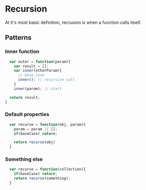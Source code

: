 # Recursion
  At it's most basic definition, recrusion is when a function calls itself.

## Patterns
### Inner function
```javascript
  var outer = function(param){
    var result = [];
    var inner(otherParam){
      // base case
      inner(); // recursive call
    }
    inner(param); // start

  return result;
}
```
### Default properties
```javascript
  var recurse = function(obj, param){
    param = param || [];
    if(baseCase) return;

    return recurse(obj)
  }
```

### Something else
```javascript
  var recurse = function(collection){
    if(baseCase) return;
    return recurse(something);
  }
```